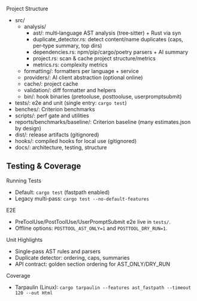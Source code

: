 Project Structure

- src/
  - analysis/
    - ast/: multi‑language AST analysis (tree‑sitter) + Rust via syn
    - duplicate_detector.rs: detect content/name duplicates (caps, per‑type summary, top dirs)
    - dependencies.rs: npm/pip/cargo/poetry parsers + AI summary
    - project.rs: scan & cache project structure/metrics
    - metrics.rs: complexity metrics
  - formatting/: formatters per language + service
  - providers/: AI client abstraction (optional online)
  - cache/: project cache
  - validation/: diff formatter and helpers
  - bin/: hook binaries (pretooluse, posttooluse, userpromptsubmit)
- tests/: e2e and unit (single entry: `cargo test`)
- benches/: Criterion benchmarks
- scripts/: perf gate and utilities
- reports/benchmarks/baseline/: Criterion baseline (many estimates.json by design)
- dist/: release artifacts (gitignored)
- hooks/: compiled hooks for local use (gitignored)
- docs/: architecture, testing, structure

## Testing & Coverage

Running Tests
- Default: `cargo test` (fastpath enabled)
- Legacy multi‑pass: `cargo test --no-default-features`

E2E
- PreToolUse/PostToolUse/UserPromptSubmit e2e live in `tests/`.
- Offline options: `POSTTOOL_AST_ONLY=1` and `POSTTOOL_DRY_RUN=1`.

Unit Highlights
- Single‑pass AST rules and parsers
- Duplicate detector: ordering, caps, summaries
- API contract: golden section ordering for AST_ONLY/DRY_RUN

Coverage
- Tarpaulin (Linux): `cargo tarpaulin --features ast_fastpath --timeout 120 --out Html`
